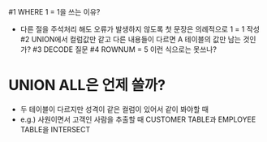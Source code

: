 #1 WHERE 1 = 1을 쓰는 이유?
 - 다른 절을 주석처리 해도 오류가 발생하지 않도록 첫 문장은 의례적으로 1 = 1 작성
#2 UNION에서 컬럼값만 같고 다른 내용들이 다르면 A 테이블의 값만 남는 것인가?
#3 DECODE 질문
#4 ROWNUM = 5 이런 식으로는 못쓰나?

# UNION ALL은 언제 쓸까?
 - 두 테이블이 다르지만 성격이 같은 컬럼이 있어서 같이 봐야할 때 
 - e.g.) 사원이면서 고객인 사람을 추출할 때 CUSTOMER TABLE과 EMPLOYEE TABLE을 INTERSECT



